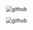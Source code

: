 ![github](https://static.platzi.com/media/user_upload/Captura%20de%20pantalla%202022-07-20%20154036-d07f63b4-f13a-407a-addd-f331ec031260.jpg)

![github](https://static.platzi.com/media/user_upload/Captura%20de%20pantalla%202022-07-20%20154313-a0c86fbf-e3b3-4c00-bd6b-a943b3db6e7e.jpg)